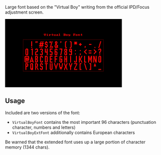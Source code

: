Large font based on the "Virtual Boy" writing from the official IPD/Focus adjustment screen.

![](https://raw.githubusercontent.com/VUEngine/VUEngine-Plugins/master/fonts/VirtualBoyFont/preview.png)

Usage
-----

Included are two versions of the font:

- `VirtualBoyFont` contains the most important 96 characters (punctuation character, numbers and letters)
- `VirtualBoyExtFont` additionally contains European characters

Be warned that the extended font uses up a large portion of character memory (1344 chars).

